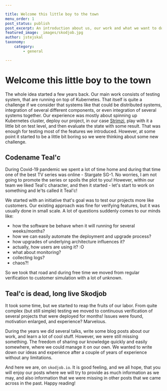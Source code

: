 ```yaml
---

title: Welcome this little boy to the town
menu_order: 1
post_status: publish
post_excerpt: An introduction about us, our work and what we want to do in scope of Skodjob.io
featured_image: _images/skodjob.jpg
author: jstejskal
taxonomy:
    category:
        - general

---
```


# Welcome this little boy to the town
The whole idea started a few years back. Our main work consists of testing system, that are running on top of Kubernetes. 
That itself is quite a challenge if we consider that systems like that could be distributed systems, integration of several different components, or even integration of several systems together.
Our experience was mostly about spinning up Kubernetes cluster, deploy our project, in our case [Strimzi](https://strimzi.io/), play with it a little bit on test level, and then evaluate the state with some result.
That was enough for testing most of the features we introduced. However, at some point it started to be a little bit boring so we were thinking about some new challenge.

## Codename Teal'c
During Covid-19 pandemic we spent a lot of time home and during that time one of the best TV series was online - Stargate SG-1.
No worries, I am not going to promote the series or spoils the plot to you! 
However, within our team we liked Teal'c character, and then it started - let's start to work on something and le'ts called it Teal'c!

We started with an initiative that's goal was to test our projects more like customers.
Our existing approach was fine for verifying features, but it was usually done in small scale. 
A lot of questions suddenly comes to our minds like:
- how the software be behave when it will running for several weeks/months?
- how we can easily automate the deployment and upgrade process?
- how upgrades of underlying architecture influences it?
- actually, how users are using it? :O
- what about monitoring?
- collecting logs?
- chaos?!

So we took that road and during free time we moved from regular verification to customer simulation with a lot of unknown.

## Teal'c is dead, long live Skodjob
It took some time, but we started to reap the fruits of our labor. 
From quite complex (but still simple) testing we moved to continuous verification of several projects that were deployed for months!
Issues were found, motivation enlarged, and experience? Marvelous.

During the years we did several talks, write some blog posts about our work, and learn a lot of cool stuff. 
However, we were still missing something. 
The freedom of sharing our knowledge quickly and easily somewhere, where we could manage it on our own.
We wanted to write down our ideas and experience after a couple of years of experience without any limitations.

And here we are, on `skodjob.io`. 
It is good feeling, and we all hope, that you will enjoy our posts where we will try to provide as much information as we may, and also information that we were missing in other posts that we came across in the past.
Happy reading!
